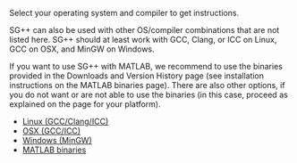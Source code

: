 Select your operating system and compiler to get instructions.

SG++ can also be used with other OS/compiler combinations that are not listed here. SG++ should at least work with GCC, Clang, or ICC on Linux, GCC on OSX, and MinGW on Windows.

If you want to use SG++ with MATLAB, we recommend to use the binaries provided in the Downloads and Version History page (see installation instructions on the MATLAB binaries page). There are also other options, if you do not want or are not able to use the binaries (in this case, proceed as explained on the page for your platform).

* [Linux (GCC/Clang/ICC)](https://github.com/SGpp/SGpp/wiki/Linux-(GCC-Clang-ICC))
* [OSX (GCC/ICC)](https://github.com/SGpp/SGpp/wiki/OSX-(GCC-ICC))
* [Windows (MinGW)](https://github.com/SGpp/SGpp/wiki/Windows-(MinGW))
* [MATLAB binaries](https://github.com/SGpp/SGpp/wiki/MATLAB-binaries)

